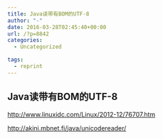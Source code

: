 ```yaml
---
title: Java读带有BOM的UTF-8
author: "-"
date: 2016-03-28T02:45:40+00:00
url: /?p=8842
categories:
  - Uncategorized

tags:
  - reprint
---
```

## Java读带有BOM的UTF-8
http://www.linuxidc.com/Linux/2012-12/76707.htm

http://akini.mbnet.fi/java/unicodereader/